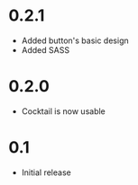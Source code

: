 # 0.2.1

  - Added button's basic design
  - Added SASS

# 0.2.0

  - Cocktail is now usable

# 0.1

  - Initial release